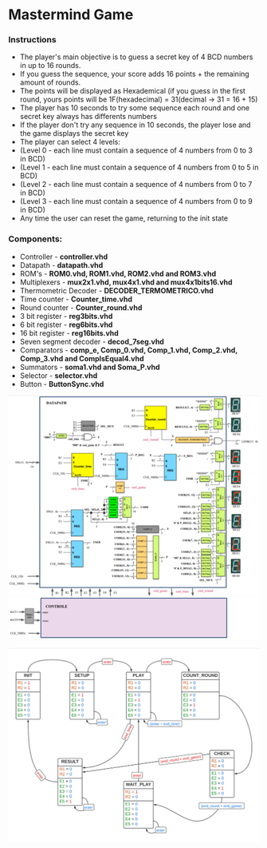 # Mastermind Game

### Instructions
- The player's main objective is to guess a secret key of 4 BCD numbers in up to 16 rounds.
- If you guess the sequence, your score adds 16 points + the remaining amount of rounds.
- The points will be displayed as Hexademical (if you guess in the first round, yours points will be 1F(hexadecimal) = 31(decimal -> 31 = 16 + 15)
- The player has 10 seconds to try some sequence each round and one secret key always has differents numbers
- If the player don't try any sequence in 10 seconds, the player lose and the game displays the secret key
- The player can select 4 levels: 
- (Level 0 - each line must contain a sequence of 4 numbers from 0 to 3 in BCD)
- (Level 1 - each line must contain a sequence of 4 numbers from 0 to 5 in BCD)
- (Level 2 - each line must contain a sequence of 4 numbers from 0 to 7 in BCD)
- (Level 3 - each line must contain a sequence of 4 numbers from 0 to 9 in BCD)
- Any time the user can reset the game, returning to the init state

### Components:
- Controller - **controller.vhd**
- Datapath - **datapath.vhd**
- ROM's - **ROM0.vhd, ROM1.vhd, ROM2.vhd and ROM3.vhd**
- Multiplexers - **mux2x1.vhd, mux4x1.vhd and mux4x1bits16.vhd**
- Thermometric Decoder - **DECODER_TERMOMETRICO.vhd**
- Time counter - **Counter_time.vhd**
- Round counter - **Counter_round.vhd**
- 3 bit register - **reg3bits.vhd**
- 6 bit register - **reg6bits.vhd**
- 16 bit register - **reg16bits.vhd**
- Seven segment decoder - **decod_7seg.vhd**
- Comparators - **comp_e, Comp_0.vhd, Comp_1.vhd, Comp_2.vhd, Comp_3.vhd and CompIsEqual4.vhd**
- Summators - **soma1.vhd and Soma_P.vhd**
- Selector - **selector.vhd**
- Button - **ButtonSync.vhd**

![all text](https://github.com/WilliamSilveiraF/mastermind/blob/main/datapath.png)
![all text](https://github.com/WilliamSilveiraF/mastermind/blob/main/controller.png)

![all text](https://github.com/WilliamSilveiraF/mastermind/blob/main/statediagram.png)